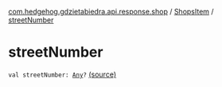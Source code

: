 [com.hedgehog.gdzietabiedra.api.response.shop](../index.md) / [ShopsItem](index.md) / [streetNumber](./street-number.md)

# streetNumber

`val streetNumber: `[`Any`](https://kotlinlang.org/api/latest/jvm/stdlib/kotlin/-any/index.html)`?` [(source)](https://github.com/asvid/GdzieTaBiedra/tree/master/app/src/main/java/com/hedgehog/gdzietabiedra/api/response/shop/ShopsItem.kt#L83)